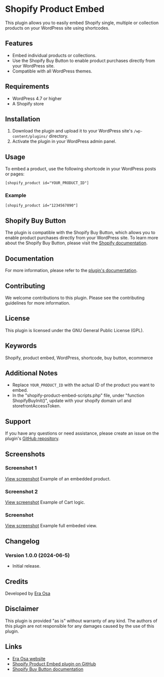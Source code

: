 # Shopify Product Embed

This plugin allows you to easily embed Shopify single, multiple or collection products on your WordPress site using shortcodes.

## Features

- Embed individual products or collections.
- Use the Shopify Buy Button to enable product purchases directly from your WordPress site.
- Compatible with all WordPress themes.

## Requirements

- WordPress 4.7 or higher
- A Shopify store


## Installation

1. Download the plugin and upload it to your WordPress site's `/wp-content/plugins/` directory.
2. Activate the plugin in your WordPress admin panel.

## Usage

To embed a product, use the following shortcode in your WordPress posts or pages:

```[shopify_product id="YOUR_PRODUCT_ID"]```

### Example

```[shopify_product id="1234567890"]```

## Shopify Buy Button

The plugin is compatible with the Shopify Buy Button, which allows you to enable product purchases directly from your WordPress site. To learn more about the Shopify Buy Button, please visit the [Shopify documentation](https://help.shopify.com/en/manual/products/details/buy-button).

## Documentation

For more information, please refer to the [plugin's documentation](https://github.com/eraosa/shopify-product-embed).

## Contributing

We welcome contributions to this plugin. Please see the contributing guidelines for more information.

## License

This plugin is licensed under the GNU General Public License (GPL).

## Keywords

Shopify, product embed, WordPress, shortcode, buy button, ecommerce

## Additional Notes

- Replace `YOUR_PRODUCT_ID` with the actual ID of the product you want to embed.
- In the "shopify-product-embed-scripts.php" file, under "function ShopifyBuyInit()", update with your shopify domain url and storefrontAccessToken.

## Support

If you have any questions or need assistance, please create an issue on the plugin's [GitHub repository](https://github.com/eraosa/shopify-product-embed/issues).

## Screenshots

### Screenshot 1
[View screenshot](assets/screenshots/screenshot1.jpg)
Example of an embedded product.

### Screenshot 2
[View screenshot](assets/screenshots/screenshot2.jpg)
Example of Cart logic.

### Screenshot 
[View screenshot](assets/screenshots/screenshot3.jpg)
Example full embeded view.

## Changelog

### Version 1.0.0 (2024-06-5)
- Initial release.

## Credits

Developed by [Era Osa](https://eraosa.com/)

## Disclaimer

This plugin is provided "as is" without warranty of any kind. The authors of this plugin are not responsible for any damages caused by the use of this plugin.

## Links

- [Era Osa website](https://eraosa.com)
- [Shopify Product Embed plugin on GitHub](https://github.com/eraosa/shopify-product-embed)
- [Shopify Buy Button documentation](https://help.shopify.com/en/manual/products/details/buy-button)
